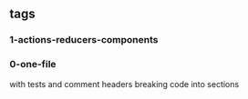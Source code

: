 

## tags 
### 1-actions-reducers-components

### 0-one-file
with tests and comment headers breaking code into sections
